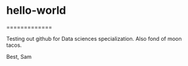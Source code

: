 # hello-world
=============

Testing out github for Data sciences specialization. Also fond of moon tacos. 

Best,
Sam
